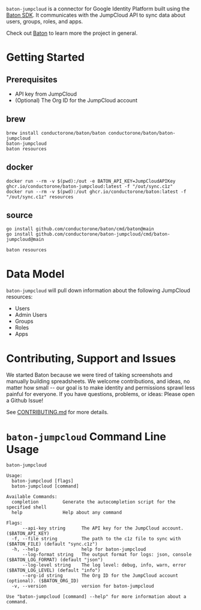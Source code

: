 `baton-jumpcloud` is a connector for Google Identity Platform built using the [Baton SDK](https://github.com/conductorone/baton-sdk). It communicates with the JumpCloud API to sync data about users, groups, roles, and apps.

Check out [Baton](https://github.com/conductorone/baton) to learn more the project in general.

# Getting Started

## Prerequisites
- API key from JumpCloud
- (Optional) The Org ID for the JumpCloud account

## brew

```
brew install conductorone/baton/baton conductorone/baton/baton-jumpcloud
baton-jumpcloud
baton resources
```

## docker

```
docker run --rm -v $(pwd):/out -e BATON_API_KEY=JumpCloudAPIKey ghcr.io/conductorone/baton-jumpcloud:latest -f "/out/sync.c1z"
docker run --rm -v $(pwd):/out ghcr.io/conductorone/baton:latest -f "/out/sync.c1z" resources
```

## source

```
go install github.com/conductorone/baton/cmd/baton@main
go install github.com/conductorone/baton-jumpcloud/cmd/baton-jumpcloud@main

baton resources
```

# Data Model

`baton-jumpcloud` will pull down information about the following JumpCloud resources:

- Users
- Admin Users
- Groups
- Roles
- Apps

# Contributing, Support and Issues

We started Baton because we were tired of taking screenshots and manually building spreadsheets. We welcome contributions, and ideas, no matter how small -- our goal is to make identity and permissions sprawl less painful for everyone. If you have questions, problems, or ideas: Please open a Github Issue!

See [CONTRIBUTING.md](https://github.com/ConductorOne/baton/blob/main/CONTRIBUTING.md) for more details.

# `baton-jumpcloud` Command Line Usage

```
baton-jumpcloud

Usage:
  baton-jumpcloud [flags]
  baton-jumpcloud [command]

Available Commands:
  completion         Generate the autocompletion script for the specified shell
  help               Help about any command

Flags:
      --api-key string      The API key for the JumpCloud account.  ($BATON_API_KEY)
  -f, --file string         The path to the c1z file to sync with ($BATON_FILE) (default "sync.c1z")
  -h, --help                help for baton-jumpcloud
      --log-format string   The output format for logs: json, console ($BATON_LOG_FORMAT) (default "json")
      --log-level string    The log level: debug, info, warn, error ($BATON_LOG_LEVEL) (default "info")
      --org-id string       The Org ID for the JumpCloud account (optional). ($BATON_ORG_ID)
  -v, --version             version for baton-jumpcloud

Use "baton-jumpcloud [command] --help" for more information about a command.
```
